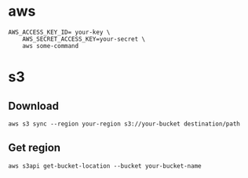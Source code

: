 # aws

    AWS_ACCESS_KEY_ID= your-key \
        AWS_SECRET_ACCESS_KEY=your-secret \
        aws some-command

# s3

## Download

    aws s3 sync --region your-region s3://your-bucket destination/path

## Get region

    aws s3api get-bucket-location --bucket your-bucket-name
